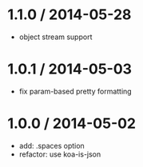
1.1.0 / 2014-05-28
==================

 * object stream support

1.0.1 / 2014-05-03
==================

 * fix param-based pretty formatting

1.0.0 / 2014-05-02
==================

 * add: .spaces option
 * refactor: use koa-is-json
